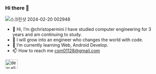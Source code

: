 ### Hi there 👋
![스크린샷 2024-02-20 002948](https://github.com/christopermini/christopermini/assets/127646215/267836d4-beb8-4d85-b756-678315f68671)
- 👋 Hi, I’m @christopermini I have studied computer engineering for 3 years and am continuing to study.
- 👀 I will grow into an engineer who changes the world with code.
- 🌱 I’m currently learning Web, Android Develop.
- 📫 How to reach me <csm01128@gmail.com>

<a href="https://www.instagram.com/from_tjdals" target="blank"><img align="center" src="https://raw.githubusercontent.com/rahuldkjain/github-profile-readme-generator/master/src/images/icons/Social/instagram.svg" alt="dear.elia_" height="30" width="40" /></a>

<!--
**christopermini/christopermini** is a ✨ _special_ ✨ repository because its `README.md` (this file) appears on your GitHub profile.

Here are some ideas to get you started:
![스크린샷 2024-02-20 002948](https://github.com/christopermini/christopermini/assets/127646215/46426c8b-2314-4069-abea-8af6f4c84495)

- 🔭 I’m currently working on ...
- 🌱 I’m currently learning ...
- 👯 I’m looking to collaborate on ...
- 🤔 I’m looking for help with ...
- 💬 Ask me about ...
- 📫 How to reach me: ...
- 😄 Pronouns: ...
- ⚡ Fun fact: ...
-->
